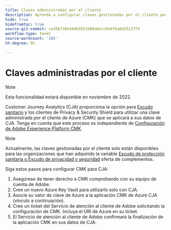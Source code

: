 ```yaml
---
title: Claves administradas por el cliente
description: Aprenda a configurar claves gestionadas por el cliente para CJA.
hide: true
hidefromtoc: true
source-git-commit: ce386f30e344b3921689a8ecc0e6fba0a55137f9
workflow-type: tm+mt
source-wordcount: '185'
ht-degree: 0%

---
```


# Claves administradas por el cliente

>[!NOTE]
>
>Esta funcionalidad estará disponible en noviembre de 2022.

Customer Journey Analytics (CJA) proporciona la opción para [Escudo sanitario](https://www.adobe.com/trust/compliance/hipaa-ready.html) y los clientes de Privacy &amp; Security Shield para utilizar una clave administrada por el cliente de Azure (CMK) que se aplicará a sus datos de CJA.  Tenga en cuenta que este proceso es independiente de [Configuración de Adobe Experience Platform CMK](https://experienceleague.adobe.com/docs/experience-platform/landing/governance-privacy-security/customer-managed-keys.html).

>[!NOTE]
>
>Actualmente, las claves gestionadas por el cliente solo están disponibles para las organizaciones que han adquirido la variable [Escudo de protección sanitaria o Escudo de privacidad y seguridad](https://experienceleague.adobe.com/docs/blueprints-learn/architecture/vertical-blueprints/healthcare-vertical.html%3Flang%3Den) oferta de complementos.

Siga estos pasos para configurar CMK para CJA:

1. Asegúrese de tener derecho a CMK comprobando con su equipo de cuenta de Adobe.
1. Cree un nuevo Azure Key Vault para utilizarlo solo con CJA.
1. Asocie su valor de clave de Azure a la aplicación CMK de Azure CJA (vínculo a continuación).
1. Cree un ticket del Servicio de atención al cliente de Adobe solicitando la configuración de CMK. Incluya el URI de Azure en su ticket.
1. El Servicio de atención al cliente de Adobe confirmará la finalización de la aplicación CMK en sus datos de CJA.
